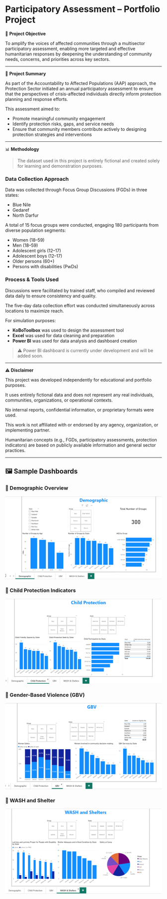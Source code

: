 
# Participatory Assessment – Portfolio Project

🎯 **Project Objective**

To amplify the voices of affected communities through a multisector participatory assessment, enabling more targeted and effective humanitarian responses by deepening the understanding of community needs, concerns, and priorities across key sectors.

---

📝 **Project Summary**

As part of the Accountability to Affected Populations (AAP) approach, the Protection Sector initiated an annual participatory assessment to ensure that the perspectives of crisis-affected individuals directly inform protection planning and response efforts.

This assessment aimed to:

- Promote meaningful community engagement  
- Identify protection risks, gaps, and service needs  
- Ensure that community members contribute actively to designing protection strategies and interventions

---

📊 **Methodology**

> The dataset used in this project is entirely fictional and created solely for learning and demonstration purposes.

### Data Collection Approach
Data was collected through Focus Group Discussions (FGDs) in three states:
- Blue Nile  
- Gedaref  
- North Darfur  

A total of 15 focus groups were conducted, engaging 180 participants from diverse population segments:
- Women (18–59)  
- Men (18–59)  
- Adolescent girls (12–17)  
- Adolescent boys (12–17)  
- Older persons (60+)  
- Persons with disabilities (PwDs)

### Process & Tools Used
Discussions were facilitated by trained staff, who compiled and reviewed data daily to ensure consistency and quality.

The five-day data collection effort was conducted simultaneously across locations to maximize reach.

For simulation purposes:
- **KoBoToolbox** was used to design the assessment tool  
- **Excel** was used for data cleaning and preparation  
- **Power BI** was used for data analysis and dashboard creation  

> ⚠️ Power BI dashboard is currently under development and will be added soon.

---

⚠️ **Disclaimer**

This project was developed independently for educational and portfolio purposes.  

It uses entirely fictional data and does not represent any real individuals, communities, organizations, or operational contexts.  

No internal reports, confidential information, or proprietary formats were used.  

This work is not affiliated with or endorsed by any agency, organization, or implementing partner.  

Humanitarian concepts (e.g., FGDs, participatory assessments, protection indicators) are based on publicly available information and general sector practices.


---

## 🖼️ Sample Dashboards

### 🔹 Demographic Overview  
![Demographic Dashboard](https://raw.githubusercontent.com/waleedconan/Participatory-Assessment-Portfolio-Project-/main/Demographic.png)

### 🔹 Child Protection Indicators  
![Child Protection Dashboard](https://raw.githubusercontent.com/waleedconan/Participatory-Assessment-Portfolio-Project-/main/Child_Protection.png)

### 🔹 Gender-Based Violence (GBV)  
![GBV Dashboard](https://raw.githubusercontent.com/waleedconan/Participatory-Assessment-Portfolio-Project-/main/GBV.png)

### 🔹 WASH and Shelter  
![WASH and Shelter Dashboard](https://raw.githubusercontent.com/waleedconan/Participatory-Assessment-Portfolio-Project-/main/WASH_and_Shelters.png)
